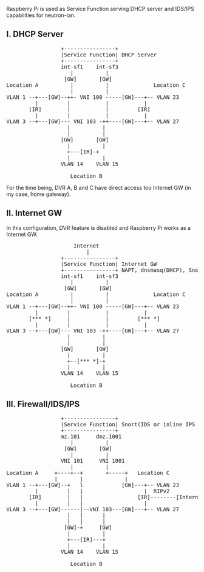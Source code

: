 Raspberry Pi is used as Service Function serving DHCP server and IDS/IPS capabilities for neutron-lan.

I. DHCP Server 
--------------
<pre>
                 +----------------+
                 |Service Function| DHCP Server 
                 +----------------+                   
                 int-sf1    int-sf3
                    |          |
                  [GW]       [GW]
Location A          |          |              Location C
                    |          |
VLAN 1 --+---[GW]--++- VNI 100 -----[GW]---+-- VLAN 23
         |         |           |           |
       [IR]        |           |         [IR]
         |         |           |           |
VLAN 3 --+---[GW]--- VNI 103 -++----[GW]---+-- VLAN 27
                   |          |
                   |          |
                 [GW]       [GW]
                   |          |
                   +---[IR]-+
                   |          |
                 VLAN 14    VLAN 15

                    Location B
</pre>

For the time being, DVR A, B and C have direct access too Internet GW (in my case, home gateway).


II. Internet GW
---------------
In this configuration, DVR feature is disabled and Raspberry Pi works as a Internet GW.
<pre>
                     Internet
                         |
                 +----------------+
                 |Service Function| Internet GW 
                 +----------------+ NAPT, dnsmasq(DHCP), Snort(IPS inline-mode)
                 int-sf1    int-sf3
                    |          |
                  [GW]       [GW]
Location A          |          |              Location C
                    |          |
VLAN 1 --+---[GW]--++- VNI 100 -----[GW]---+-- VLAN 23
         |         |           |           |
       [*** *]     |           |         [*** *]
         |         |           |           |
VLAN 3 --+---[GW]--- VNI 103 -++----[GW]---+-- VLAN 27
                   |          |
                   |          |
                 [GW]       [GW]
                   |          |
                   +--[*** *]-+
                   |          |
                 VLAN 14    VLAN 15

                    Location B 
</pre>


III. Firewall/IDS/IPS
---------------------
<pre>
                 +----------------+
                 |Service Function| Snort(IDS or inline IPS mode)
                 +----------------+
                 mz.101     dmz.1001 
                    |          |
                  [GW]       [GW]
                    |          |
                 VNI 101     VNI 1001
                    |          |
Location A     +----+--+       +-----+   Location C
               |       |             |
VLAN 1 --+---[GW]--+   l            [GW]---+-- VLAN 23
         |         |   |                   |  RIPv2
       [IR]        |   |                 [IR]--------[Internet GW]
         |         |   |                   |     
VLAN 3 --+---[GW]------|--VNI 103---[GW]---+-- VLAN 27
                   |   |      |
                   |   |      |
                  [GW]-+     [GW]
                   |          |
                   +---[IR]---+
                   |          |
                 VLAN 14    VLAN 15

                    Location B
</pre>
